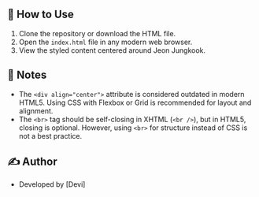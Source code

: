 
## 📝 How to Use

1. Clone the repository or download the HTML file.
2. Open the `index.html` file in any modern web browser.
3. View the styled content centered around Jeon Jungkook.


## 📌 Notes

- The `<div align="center">` attribute is considered outdated in modern HTML5. Using CSS with Flexbox or Grid is recommended for layout and alignment.
- The `<br>` tag should be self-closing in XHTML (`<br />`), but in HTML5, closing is optional. However, using `<br>` for structure instead of CSS is not a best practice.

## ✍️ Author

- Developed by [Devi]


